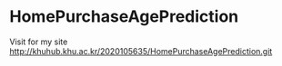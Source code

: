 # HomePurchaseAgePrediction

Visit for my site http://khuhub.khu.ac.kr/2020105635/HomePurchaseAgePrediction.git  

